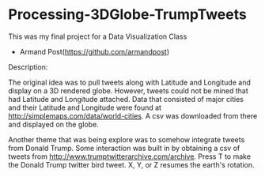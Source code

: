 # Processing-3DGlobe-TrumpTweets
This was my final project for a Data Visualization Class
 - Armand Post(https://github.com/armandpost)

Description:

The original idea was to pull tweets along with Latitude and Longitude and display on a 3D rendered globe.
However, tweets could not be mined that had Latitude and Longitude attached.
Data that consisted of major cities and their Latitude and Longitude were found at http://simplemaps.com/data/world-cities.
A csv was downloaded from there and displayed on the globe.

Another theme that was being explore was to somehow integrate tweets from Donald Trump.
Some interaction was built in by obtaining a csv of tweets from http://www.trumptwitterarchive.com/archive.
Press T to make the Donald Trump twitter bird tweet.  X, Y, or Z resumes the earth's rotation.
